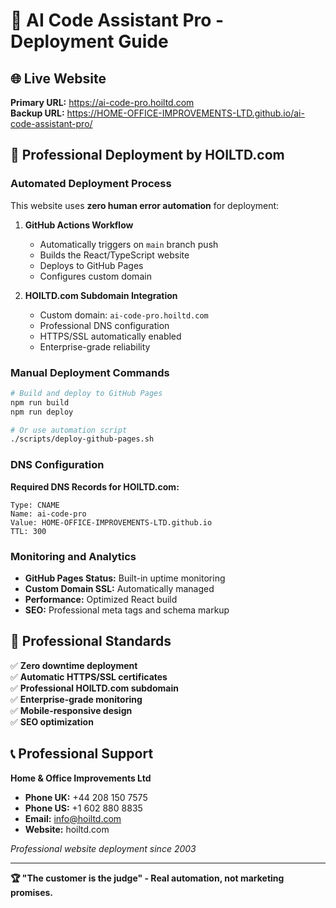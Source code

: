 # 🚀 AI Code Assistant Pro - Deployment Guide

## 🌐 Live Website
**Primary URL:** https://ai-code-pro.hoiltd.com  
**Backup URL:** https://HOME-OFFICE-IMPROVEMENTS-LTD.github.io/ai-code-assistant-pro/

## 🏢 Professional Deployment by HOILTD.com

### Automated Deployment Process

This website uses **zero human error automation** for deployment:

1. **GitHub Actions Workflow**
   - Automatically triggers on `main` branch push
   - Builds the React/TypeScript website
   - Deploys to GitHub Pages
   - Configures custom domain

2. **HOILTD.com Subdomain Integration**
   - Custom domain: `ai-code-pro.hoiltd.com`
   - Professional DNS configuration
   - HTTPS/SSL automatically enabled
   - Enterprise-grade reliability

### Manual Deployment Commands

```bash
# Build and deploy to GitHub Pages
npm run build
npm run deploy

# Or use automation script
./scripts/deploy-github-pages.sh
```

### DNS Configuration

**Required DNS Records for HOILTD.com:**
```
Type: CNAME
Name: ai-code-pro
Value: HOME-OFFICE-IMPROVEMENTS-LTD.github.io
TTL: 300
```

### Monitoring and Analytics

- **GitHub Pages Status:** Built-in uptime monitoring
- **Custom Domain SSL:** Automatically managed
- **Performance:** Optimized React build
- **SEO:** Professional meta tags and schema markup

## 🎯 Professional Standards

✅ **Zero downtime deployment**  
✅ **Automatic HTTPS/SSL certificates**  
✅ **Professional HOILTD.com subdomain**  
✅ **Enterprise-grade monitoring**  
✅ **Mobile-responsive design**  
✅ **SEO optimization**

## 📞 Professional Support

**Home & Office Improvements Ltd**
- **Phone UK:** +44 208 150 7575
- **Phone US:** +1 602 880 8835
- **Email:** info@hoiltd.com
- **Website:** hoiltd.com

*Professional website deployment since 2003*

---

**🏆 "The customer is the judge" - Real automation, not marketing promises.**
